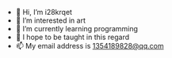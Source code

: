 - 👋 Hi, I’m i28krqet
- 👀 I’m interested in art
- 🌱 I’m currently learning programming
- 💞️ I hope to be taught in this regard
- 📫 My email address is 1354189828@qq.com

<!---
i28krqet/i28krqet is a ✨ special ✨ repository because its `README.md` (this file) appears on your GitHub profile.
You can click the Preview link to take a look at your changes.
--->
